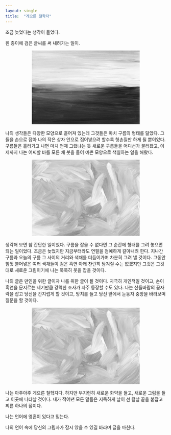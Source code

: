 ```yaml
---
layout: single
title:  "게으른 철학자"
---
```



조금 늦었다는 생각이 들었다.

흰 종이에 검은 글씨를 써 내려가는 일이.

<div style="text-align: center;">
<img src="https://github.com/Also-sprach-Zarathustra/Also-sprach-Zarathustra.github.io/raw/master/_images/21-11-24-2.jpg" alt="21-11-24-2" style="zoom:33%;" />
</div>



 나의 생각들은 다양한 모양으로 흩어져 있는데 그것들은 마치 구름의 형태를 닮았다. 그들을 손으로 잡아 나의 작은 상자 안으로 집어넣으려 할수록 헛손질만 하게 될 뿐이었다. 구름들은 흘러가고 나면 마치 언제 그랬냐는 듯 새로운 구름들을 어디선가 불러왔고, 이제까지 나는 어찌할 바를 모른 채 붓을 들어 예쁜 모양으로 색칠하는 일을 해왔다.


<div style="text-align: center;">
<img src="https://github.com/Also-sprach-Zarathustra/Also-sprach-Zarathustra.github.io/blob/master/_images/21-11-24-3.jpg?raw=true" alt="21-11-24-1" style="zoom: 33%;" />
</div>


생각해 보면 참 간단한 일이었다. 구름을 잡을 수 없다면 그 순간에 형태를 그려 놓으면 되는 일이었다. 조금은 늦었지만 지금부터라도 연필을 첨예하게 갈아내려 한다. 지나간 구름과 오늘의 구름 그 사이의 거리와 색채를 더듬어가며 차분히 그려 낼 것이다. 그동안 힘껏 불어넣은 여러 색채들이 검은 흑연 아래 찬란히 담겨질 수는 없겠지만 그것은 그것대로 새로운 그림이기에 나는 묵묵히 붓을 잡을 것이다.

나의 글은 만인을 위한 글이자 나를 위한 글이 될 것이다. 지극히 개인적일 것이고, 손이 흑연을 문지르는 세기만큼 강력한 조사가 자주 등장할 수도 있다. 나는 산들바람의 끝자락을 잡고 당신을 간지럽게 할 것이고, 망치를 들고 당신 앞에서 눈동자 중앙을 바라보며 질문을 할 것이다.



<div style="text-align: center;">
<img src="../_images/21-11-24-3.jpg" alt="21-11-24-3" style="zoom:33%;" />
</div>

나는 아주아주 게으른 철학자다. 하지만 부지런히 새로운 화약을 들고, 새로운 그림을 들고 이곳에 나타날 것이다. 내가 적어낸 모든 말들은 지독하게 날이 선 칼날 끝을 붙잡고 찌른 하나의 점이다.



나는 언어에 영혼이 있다고 믿는다.

나의 언어 속에 당신의 그림자가 잠시 앉을 수 있길 바라며 글을 마친다.
